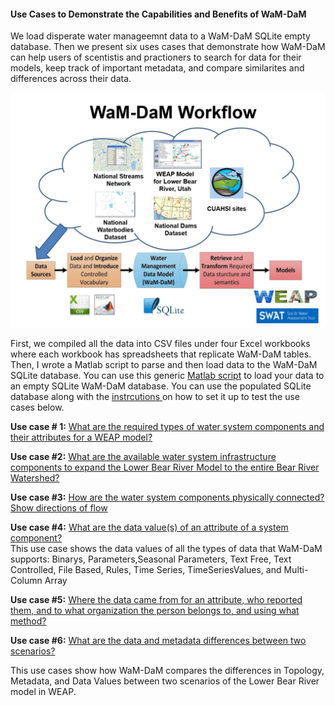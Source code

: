 #### Use Cases to Demonstrate the Capabilities and Benefits of WaM-DaM

We load disperate water manageemnt data to a WaM-DaM SQLite empty database. Then we present six uses cases that demonstrate how WaM-DaM can help users of scentistis and practioners to search for data for their models, keep track of important metadata, and compare similarites and differences across their data.

![](https://github.com/amabdallah/WaM-DaM/blob/master/Files/Figures/WaM-DaM_workflowExample.JPG)

First, we compiled all the data into CSV files under four Excel workbooks where each workbook has spreadsheets that replicate WaM-DaM tables. Then, I wrote a Matlab script to parse and then load data to the WaM-DaM SQLite database. You can use this generic [Matlab script](https://github.com/amabdallah/WaM-DaM/blob/master/Files/MatlabScript/AutomateLoadingDataToWaMDaM.m) to load your data to an empty SQLite WaM-DaM database. You can use the populated SQLite database along with the  <a href="https://github.com/amabdallah/WaM-DaM/blob/master/docs/SQLite_Instructions.md" target="_blank"> instrcutions </a> on how to set it up to test the use cases below. 

**Use case # 1:** [What are the required types of water system components and their attributes for a WEAP model?](https://github.com/amabdallah/WaM-DaM/blob/master/docs/Use_Case1.md)   
 

**Use case #2:** [What are the available water system infrastructure components to expand the Lower Bear River Model to the entire Bear River Watershed?](https://github.com/amabdallah/WaM-DaM/blob/master/Files/Use_Cases/Use_Case2.md)    


**Use case #3:** [How are the water system components physically connected? Show directions of flow](https://github.com/amabdallah/WaM-DaM/blob/master/Files/Use_Cases/Use_Case3.md)    


**Use case #4:** [What are the data value(s) of an attribute of a system component?](https://github.com/amabdallah/WaM-DaM/blob/master/Files/Use_Cases/Use_Case4.md)   
This use case shows the data values of all the types of data that WaM-DaM supports: Binarys, Parameters,Seasonal Parameters, Text Free, Text Controlled, File Based, Rules, Time Series, TimeSeriesValues, and Multi-Column Array 


**Use case #5:** [Where the data came from for an attribute, who reported them, and to what organization the person belongs to, and using what method?](https://github.com/amabdallah/WaM-DaM/blob/master/Files/Use_Cases/Use_Case5.md)  
 

**Use case #6:** [What are the data and metadata differences between two scenarios?](https://github.com/amabdallah/WaM-DaM/blob/master/Files/Use_Cases/Use_Case6.md)   

This use cases show how WaM-DaM compares the differences in Topology, Metadata, and Data Values between two scenarios of the Lower Bear River model in WEAP.     


